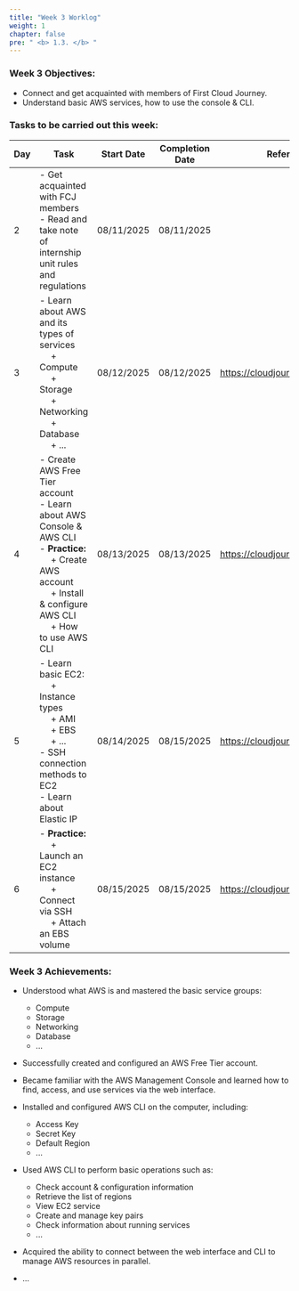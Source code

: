 ```yaml
---
title: "Week 3 Worklog"
weight: 1
chapter: false
pre: " <b> 1.3. </b> "
---
```


### Week 3 Objectives:

* Connect and get acquainted with members of First Cloud Journey.
* Understand basic AWS services, how to use the console & CLI.

### Tasks to be carried out this week:
| Day | Task                                                                                                                                                                                                   | Start Date | Completion Date | Reference Material                        |
| --- | ------------------------------------------------------------------------------------------------------------------------------------------------------------------------------------------------------ | ---------- | --------------- | ----------------------------------------- |
| 2   | - Get acquainted with FCJ members <br> - Read and take note of internship unit rules and regulations                                                                                                   | 08/11/2025 | 08/11/2025      |
| 3   | - Learn about AWS and its types of services <br>&emsp; + Compute <br>&emsp; + Storage <br>&emsp; + Networking <br>&emsp; + Database <br>&emsp; + ... <br>                                              | 08/12/2025 | 08/12/2025      | <https://cloudjourney.awsstudygroup.com/> |
| 4   | - Create AWS Free Tier account <br> - Learn about AWS Console & AWS CLI <br> - **Practice:** <br>&emsp; + Create AWS account <br>&emsp; + Install & configure AWS CLI <br> &emsp; + How to use AWS CLI | 08/13/2025 | 08/13/2025      | <https://cloudjourney.awsstudygroup.com/> |
| 5   | - Learn basic EC2: <br>&emsp; + Instance types <br>&emsp; + AMI <br>&emsp; + EBS <br>&emsp; + ... <br> - SSH connection methods to EC2 <br> - Learn about Elastic IP   <br>                            | 08/14/2025 | 08/15/2025      | <https://cloudjourney.awsstudygroup.com/> |
| 6   | - **Practice:** <br>&emsp; + Launch an EC2 instance <br>&emsp; + Connect via SSH <br>&emsp; + Attach an EBS volume                                                                                     | 08/15/2025 | 08/15/2025      | <https://cloudjourney.awsstudygroup.com/> |


### Week 3 Achievements:

* Understood what AWS is and mastered the basic service groups: 
  * Compute
  * Storage
  * Networking 
  * Database
  * ...

* Successfully created and configured an AWS Free Tier account.

* Became familiar with the AWS Management Console and learned how to find, access, and use services via the web interface.

* Installed and configured AWS CLI on the computer, including:
  * Access Key
  * Secret Key
  * Default Region
  * ...

* Used AWS CLI to perform basic operations such as:

  * Check account & configuration information
  * Retrieve the list of regions
  * View EC2 service
  * Create and manage key pairs
  * Check information about running services
  * ...

* Acquired the ability to connect between the web interface and CLI to manage AWS resources in parallel.
* ...
